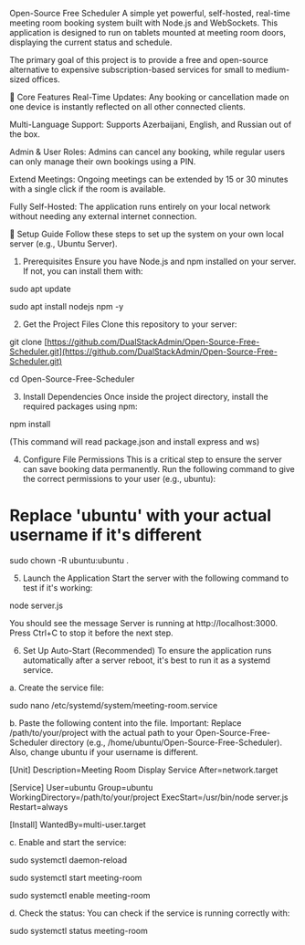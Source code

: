 Open-Source Free Scheduler
A simple yet powerful, self-hosted, real-time meeting room booking system built with Node.js and WebSockets. This application is designed to run on tablets mounted at meeting room doors, displaying the current status and schedule.

The primary goal of this project is to provide a free and open-source alternative to expensive subscription-based services for small to medium-sized offices.

🚀 Core Features
Real-Time Updates: Any booking or cancellation made on one device is instantly reflected on all other connected clients.

Multi-Language Support: Supports Azerbaijani, English, and Russian out of the box.

Admin & User Roles: Admins can cancel any booking, while regular users can only manage their own bookings using a PIN.

Extend Meetings: Ongoing meetings can be extended by 15 or 30 minutes with a single click if the room is available.

Fully Self-Hosted: The application runs entirely on your local network without needing any external internet connection.

🔧 Setup Guide
Follow these steps to set up the system on your own local server (e.g., Ubuntu Server).

1. Prerequisites
Ensure you have Node.js and npm installed on your server. If not, you can install them with:

sudo apt update

sudo apt install nodejs npm -y

2. Get the Project Files
Clone this repository to your server:

git clone [https://github.com/DualStackAdmin/Open-Source-Free-Scheduler.git](https://github.com/DualStackAdmin/Open-Source-Free-Scheduler.git)

cd Open-Source-Free-Scheduler

3. Install Dependencies
Once inside the project directory, install the required packages using npm:

npm install

(This command will read package.json and install express and ws)

4. Configure File Permissions
This is a critical step to ensure the server can save booking data permanently. Run the following command to give the correct permissions to your user (e.g., ubuntu):

# Replace 'ubuntu' with your actual username if it's different
sudo chown -R ubuntu:ubuntu .

5. Launch the Application
Start the server with the following command to test if it's working:

node server.js

You should see the message Server is running at http://localhost:3000. Press Ctrl+C to stop it before the next step.

6. Set Up Auto-Start (Recommended)
To ensure the application runs automatically after a server reboot, it's best to run it as a systemd service.

a. Create the service file:

sudo nano /etc/systemd/system/meeting-room.service

b. Paste the following content into the file. Important: Replace /path/to/your/project with the actual path to your Open-Source-Free-Scheduler directory (e.g., /home/ubuntu/Open-Source-Free-Scheduler). Also, change ubuntu if your username is different.

[Unit]
Description=Meeting Room Display Service
After=network.target

[Service]
User=ubuntu
Group=ubuntu
WorkingDirectory=/path/to/your/project
ExecStart=/usr/bin/node server.js
Restart=always

[Install]
WantedBy=multi-user.target

c. Enable and start the service:

sudo systemctl daemon-reload

sudo systemctl start meeting-room

sudo systemctl enable meeting-room

d. Check the status: You can check if the service is running correctly with:

sudo systemctl status meeting-room
